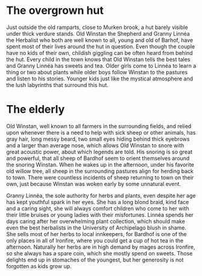 # The overgrown hut

Just outside the old ramparts, close to Murken brook, a hut barely visible
under thick verdure stands. Old Winstan the Shepherd and Granny Linnéa the
Herbalist who both are well known to all, young and old of Barhof, have spent
most of their lives around the hut in question. Even though the couple have no
kids of their own, childish giggling can be often heard from behind the hut.
Every child in the town knows that Old Winstan tells the best tales and Granny
Linnéa has sweets and tea. Older girls come to Linnéa to learn a thing or two
about plants while older boys follow Winstan to the pastures and listen to his
stories. Younger kids just like the mystical atmosphere and the lush labyrinths
that surround this hut.

# The elderly

Old Winstan, well known to all farmers in the surrounding fields, and relied
upon whenever there is a need to help with sick sheep or other animals, has
gray hair, long messy beard, two small eyes hiding behind thick eyebrows and a
larger than average nose, which allows Old Winstan to snore with great acoustic
power, about which legends are told. His snoring is so great and powerful, that
all sheep of Bardhof seem to orient themselves around the snoring Winstan. When
he wakes up in the afternoon, under his favorite old willow tree, all sheep in
the surrounding pastures align for herding back to town. There were countless
incidents of sheep returning to town on their own, just because Winstan was
woken early by some unnatural event.

Granny Linnéa, the sole authority for herbs and plants, even despite her age
has kept youthful spark in her eyes. She has a long blond braid, kind face and
a caring sight, she will always comfort children who come to her with their
little bruises or young ladies with their misfortunes. Linnéa spends her days
caring after her overwhelming plant collection, which should make even the best
herbalists in the University of Archipelago blush in shame. She sells most of
her herbs to local innkeepers, for Bardhof is one of the only places in all of
Ironfire, where you could get a cup of hot tea in the afternoon. Naturally her
herbs are in high demand by mages across Ironfire, so she always has a spare
coin, which she mostly spend on sweets. Those delights end up in stomaches of
the youngest, but her generosity is not forgotten as kids grow up.

